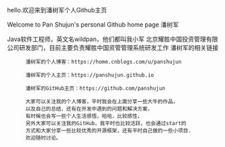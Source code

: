 hello.欢迎来到潘树军个人Github主页
 
Welcome to Pan Shujun's personal Github home page
 潘树军
 
  Java软件工程师，英文名wildpan，他们都叫我小军
  北京耀胜中国投资管理有限公司研发部门，目前主要负责耀胜中国资管管理系统研发工作
 潘树军的相关链接
 
          潘树军的个人博客：https://home.cnblogs.com/u/panshujun
          
          潘树军的个人主页：https://panshujun.github.io
          
          潘树军的GitHub主页：https://github.com/panshujun

          大家可以关注我的个人博客，平时我会在上面分享一些大牛的作品，
          以及自己的总结，还有在开发中遇到的问题和解决方案，
          有时候也会写一些个人生活感悟，哈哈，比较感性，
          另外大家可以关注我的GitHub，我平时也比较活跃，也会通过start的
          方式和大家分享一些比较优秀的开源框架，还有平时自己做的一些小项目.
          欢迎随时讨论。

